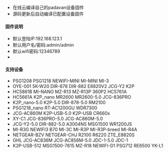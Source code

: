 * 在线云编译自己的padavan设备固件
* 源码更新后自动编译已配置设备固件

#### 固件说明 ####
* 默认登陆IP:192.168.123.1 
* 默认用户名/密码:admin/admin
* 默认wifi密码:12346789
* 
#### 支持设备 ####
* PSG1208 PSG1218 NEWIFI-MINI MI-MINI MI-3 
* OYE-001 5K-W20 DIR-878 DIR-882 E8820V2 JCG-Y2 K2P
* HC5861B MI-NANO MZ-R13 MZ-R13P 360P2 HC5761A 
* HC5661A K2P_nano MR2600 MR2600-5.0 JCG-836PRO
* K2P_nano-5.0 K2P-5.0 DIR-878-5.0 RM2100 
* PSG1218_nano RT-AC1200GU WDR7300 
* JCG-AC860M K2P-USB-5.0 K2P-USB CR660x
* XY-C1 JCG-836PRO-5.0 JCG-AC860M-5.0 
* JCG-Y2-5.0 DIR-882-5.0 A3004NS MSG1500 WR1200JS 
* MI-R3G NEWIFI3 B70 MI-3C MI-R3P MI-R3P-breed MI-R4A 
* NETGEAR-BZV NETGEAR-CHJ R2100 R6220 ZTE_E8820S
* GHL JCG-AC836M JCG-AC856M-5.0 JDC-1-5.0 JDC-1 
* K2P-USB-512 MSG1500-7615 MZ-R18 NEWIFI-D1 PSG712 RE6500 YK-L1

